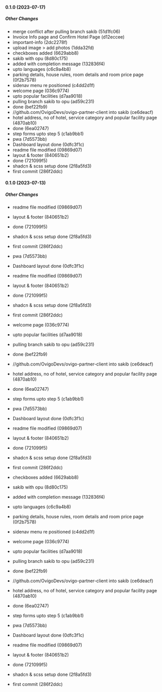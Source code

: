 #### 0.1.0 (2023-07-17)

##### Other Changes

*  merge conflict after pulling branch sakib (51d1fc06)
*  Invoice Info page and Confirm Hotel Page (d12eccee)
*  important-info (2dc2278f)
*  upload image > add photos (1dda32fd)
*  checkboxes added (6629abb8)
*  sakib with opu (8d80c175)
*  added with completion message (132836f4)
*  upto languages (c6c9a4b8)
*  parking details, house rules, room details and room price page (0f2b7578)
*  sidenav menu re positioned (c4dd2d1f)
*  welcome page (036c9774)
*  upto popular facilities (d7aa9018)
*  pulling branch sakib to opu (ad59c231)
*  done (bef22fb9)
* //github.com/OvigoDevs/ovigo-partner-client into sakib (ce6deacf)
*  hotel address, no of hotel, service category and popular facility page (4870ab10)
*  done (6ea02747)
*  step forms upto step 5 (c1ab9bb1)
*  pwa (7d5573bb)
*  Dashboard layout done (0dfc3f1c)
*  readme file modified (09869d07)
*  layout & footer (840651b2)
*  done (721099f5)
*  shadcn & scss setup done (2f8a5fd3)
*  first commit (286f2ddc)

#### 0.1.0 (2023-07-13)

##### Other Changes

*  readme file modified (09869d07)
*  layout & footer (840651b2)
*  done (721099f5)
*  shadcn & scss setup done (2f8a5fd3)
*  first commit (286f2ddc)

*  pwa (7d5573bb)
*  Dashboard layout done (0dfc3f1c)
*  readme file modified (09869d07)
*  layout & footer (840651b2)
*  done (721099f5)
*  shadcn & scss setup done (2f8a5fd3)
*  first commit (286f2ddc)

*  welcome page (036c9774)
*  upto popular facilities (d7aa9018)
*  pulling branch sakib to opu (ad59c231)
*  done (bef22fb9)
* //github.com/OvigoDevs/ovigo-partner-client into sakib (ce6deacf)
*  hotel address, no of hotel, service category and popular facility page (4870ab10)
*  done (6ea02747)
*  step forms upto step 5 (c1ab9bb1)
*  pwa (7d5573bb)
*  Dashboard layout done (0dfc3f1c)
*  readme file modified (09869d07)
*  layout & footer (840651b2)
*  done (721099f5)
*  shadcn & scss setup done (2f8a5fd3)
*  first commit (286f2ddc)



*  checkboxes added (6629abb8)
*  sakib with opu (8d80c175)
*  added with completion message (132836f4)
*  upto languages (c6c9a4b8)
*  parking details, house rules, room details and room price page (0f2b7578)
*  sidenav menu re positioned (c4dd2d1f)
*  welcome page (036c9774)
*  upto popular facilities (d7aa9018)
*  pulling branch sakib to opu (ad59c231)
*  done (bef22fb9)
* //github.com/OvigoDevs/ovigo-partner-client into sakib (ce6deacf)
*  hotel address, no of hotel, service category and popular facility page (4870ab10)
*  done (6ea02747)
*  step forms upto step 5 (c1ab9bb1)
*  pwa (7d5573bb)
*  Dashboard layout done (0dfc3f1c)
*  readme file modified (09869d07)
*  layout & footer (840651b2)
*  done (721099f5)
*  shadcn & scss setup done (2f8a5fd3)
*  first commit (286f2ddc)